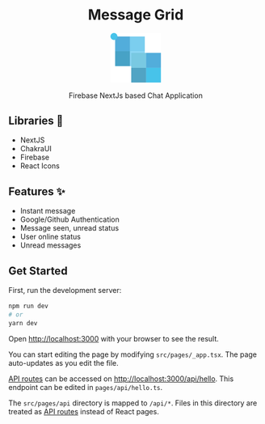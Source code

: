 <div align="center">
    <h1> Message Grid </h1>
    <img width="100px" src="https://github.com/khan-asfi-reza/message-grid/blob/main/src/assets/images/logo.svg" alt="">
    <p>
        Firebase NextJs based Chat Application
    </p>
</div>

## Libraries 🔖

- NextJS
- ChakraUI
- Firebase
- React Icons

## Features ✨

- Instant message
- Google/Github Authentication
- Message seen, unread status
- User online status
- Unread messages

## Get Started

First, run the development server:

```bash
npm run dev
# or
yarn dev
```

Open [http://localhost:3000](http://localhost:3000) with your browser to see the result.

You can start editing the page by modifying `src/pages/_app.tsx`. The page auto-updates as you edit the file.

[API routes](https://nextjs.org/docs/api-routes/introduction) can be accessed on [http://localhost:3000/api/hello](http://localhost:3000/api/hello). This endpoint can be edited in `pages/api/hello.ts`.

The `src/pages/api` directory is mapped to `/api/*`. Files in this directory are treated as [API routes](https://nextjs.org/docs/api-routes/introduction) instead of React pages.
